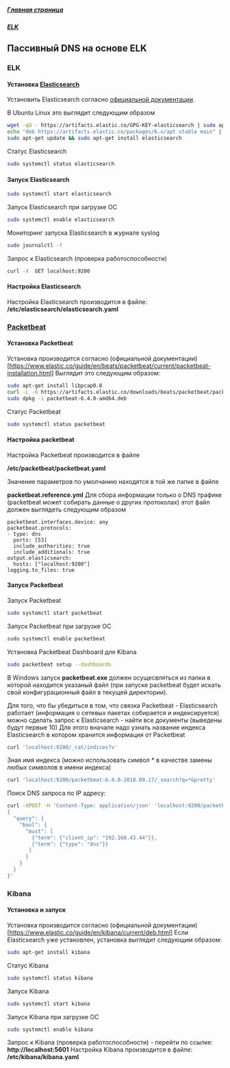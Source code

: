 ##### [Главная страница](../index.md)
##### [ELK](index.md)
## Пассивный DNS на основе ELK
### ELK
#### Установка [Elasticsearch](./elasticsearch.md)
Установить Elasticsearch согласно [официальной документации](https://www.elastic.co/guide/en/elasticsearch/reference/6.4/deb.html).

В Ubuntu Linux это выглядит следующим образом
```bash
wget -qO - https://artifacts.elastic.co/GPG-KEY-elasticsearch | sudo apt-key add -
echo "deb https://artifacts.elastic.co/packages/6.x/apt stable main" | sudo tee -a /etc/apt/sources.list.d/elastic-6.x.list
sudo apt-get update && sudo apt-get install elasticsearch
```
Статус Elasticsearch
```bash
sudo systemctl status elasticsearch
```
#### Запуск Elasticsearch
```bash
sudo systemctl start elasticsearch
```
Запуск Elasticsearch при загрузке ОС
```bash
sudo systemctl enable elasticsearch
```
Мониторинг запуска Elasticsearch в журнале syslog
```bash
sudo journalctl -f
```
Запрос к Elasticsearch (проверка работоспособности)
```bash
curl -X  GET localhost:9200
```
#### Настройка Elasticsearch
Настройка Elasticsearch производится в файле:
**/etc/elasticsearch/elasticsearch.yaml**
### [Packetbeat](./packetbeat.md)
#### Установка Packetbeat
Установка производится согласно (официальной документации)[https://www.elastic.co/guide/en/beats/packetbeat/current/packetbeat-installation.html]
Выглядит это следующим образом:
```bash
sudo apt-get install libpcap0.8
curl -L -O https://artifacts.elastic.co/downloads/beats/packetbeat/packetbeat-6.4.0-amd64.deb
sudo dpkg -i packetbeat-6.4.0-amd64.deb
```
Статус Packetbeat
```bash
sudo systemctl status packetbeat
```
#### Настройка packetbeat
Настройка Packetbeat производится в файле

**/etc/packetbeat/packetbeat.yaml**

Значение параметров по умолчанию находятся в той же папке в файле

**packetbeat.reference.yml**
Для сбора информации только о DNS трафике (packetbeat может собирать данные о других протоколах) этот файл должен выглядеть следующим образом
```
packetbeat.interfaces.device: any
packetbeat.protocols:
- type: dns
  ports: [53]
  include_authorities: true
  include_additionals: true
output.elasticsearch:
  hosts: ["localhost:9200"]
logging.to_files: true
```
#### Запуск Packetbeat
Запуск Packetbeat
```bash
sudo systemctl start packetbeat
```
Запуск Packetbeat при загрузке ОС
```bash
sudo systemctl enable packetbeat
```
Установка Packetbeat Dashboard для Kibana
```bash
sudo packetbeat setup --dashboards
```
В Windows запуск **packetbeat.exe** должен осущесвляться из папки в которой находится указаный файл (при запуске packetbeat будет искать свой конфигурационный файл в текущей директории).

Для того, что бы убедиться в том, что связка Packetbeat - Elasticsearch работает (информация о сетевых пакетах собирается и индексируется) можно сделать запрос к Elasticsearch - найти все документы (выведены будут первые 10)
Для этого вначале надо узнать название индекса Elasticsearch в котором хранится информация от Packetbeat
```bash
curl 'localhost:9200/_cat/indices?v'
```
Зная имя индекса (можно использовать символ * в качестве замены любых символов в имени индекса)
```bash
curl 'localhost:9200/packetbeat-6.4.0-2018.09.17/_search?q=*&pretty'
```
Поиск DNS запроса по IP адресу:
```bash
curl -XPOST -H 'Content-Type: application/json' 'localhost:9200/packetbeat*/_search' -d'
{
  "query": {
    "bool": {
      "must": [
        {"term": {"client_ip": "192.168.43.44"}},
        {"term": {"type": "dns"}}
       ]
      }
    }
  }
}'
```
### Kibana
#### Установка и запуск
Установка производится согласно (официальной документации)[https://www.elastic.co/guide/en/kibana/current/deb.html]
Если Elasticsearch уже установлен, установка выглядит следующим образом:
```bash
sudo apt-get install kibana
```
Статус Kibana
```bash
sudo systemctl status kibana
```
Запуск Kibana
```bash
sudo systemctl start kibana
```
Запуск Kibana при загрузке ОС
```bash
sudo systemctl enable kibana
```
Запрос к Kibana (проверка работоспособности) - перейти по ссылке:
**http://localhost:5601**
Настройка Kibana производится в файле:
**/etc/kibana/kibana.yaml**
